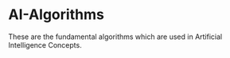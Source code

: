 # AI-Algorithms
These are the fundamental algorithms which are used in Artificial Intelligence Concepts.
